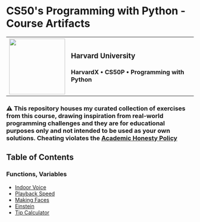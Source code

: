 <div style='clear:both'><h1>CS50's Programming with Python - Course Artifacts</h1></div>

<table cellspacing="0" cellpadding="0" style="border-collapse: collapse; border: none;">
  <tr>
    <th><img style='width:150px;' src='https://styles.redditmedia.com/t5_2qkkm/styles/communityIcon_it1d4gf1txa51.png'></th>
    <th align="left">
            <h3>Harvard University</h3>
            <h4>HarvardX • CS50P • Programming with Python</h4>
    </th>
  </tr>
</table>

### :warning: This repository houses my curated collection of exercises from this course, drawing inspiration from real-world programming challenges and they are for educational purposes only and not intended to be used as your own solutions. Cheating violates the [Academic Honesty Policy](https://cs50.harvard.edu/python/2022/honesty/) 

## Table of Contents
### Functions, Variables

- [Indoor Voice](/problem_set_0/indoor/)
- [Playback Speed](/problem_set_0/playback/)
- [Making Faces](/problem_set_0/faces/)
- [Einstein](/problem_set_0/einstein/)
- [Tip Calculator](/problem_set_0/tip/)
